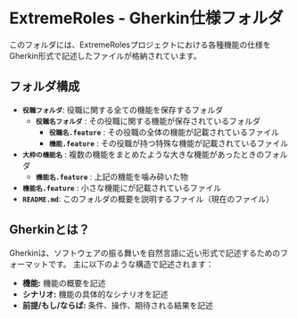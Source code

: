 # ExtremeRoles - Gherkin仕様フォルダ

このフォルダには、ExtremeRolesプロジェクトにおける各種機能の仕様をGherkin形式で記述したファイルが格納されています。

## フォルダ構成

- **`役職フォルダ`**: 役職に関する全ての機能を保存するフォルダ
    - **`役職名フォルダ`** : その役職に関する機能が保存されているフォルダ
        - **`役職名.feature`** : その役職の全体の機能が記載されているファイル
        - **`機能.feature`** : その役職が持つ特殊な機能が記載されているファイル
- **`大枠の機能名`** : 複数の機能をまとめたような大きな機能があったときのフォルダ
    - **`機能名.feature`** : 上記の機能を噛み砕いた物
- **`機能名.feature`** : 小さな機能にが記載されているファイル
- **`README.md`**: このフォルダの概要を説明するファイル（現在のファイル）

## Gherkinとは？
Gherkinは、ソフトウェアの振る舞いを自然言語に近い形式で記述するためのフォーマットです。
主に以下のような構造で記述されます：

- **機能:** 機能の概要を記述
- **シナリオ:** 機能の具体的なシナリオを記述
- **前提/もし/ならば:** 条件、操作、期待される結果を記述